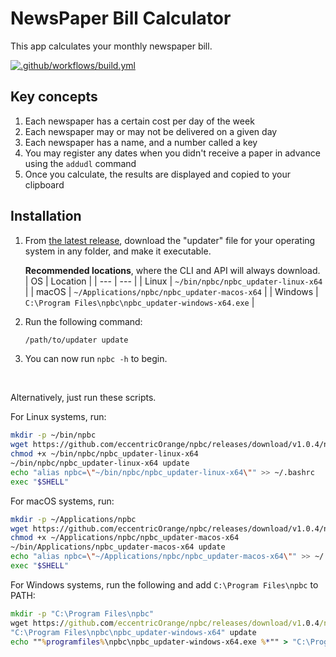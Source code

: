 # NewsPaper Bill Calculator

This app calculates your monthly newspaper bill.

[![.github/workflows/build.yml](https://github.com/eccentricOrange/npbc/actions/workflows/build.yml/badge.svg)](https://github.com/eccentricOrange/npbc/actions/workflows/build.yml)

## Key concepts
1. Each newspaper has a certain cost per day of the week
2. Each newspaper may or may not be delivered on a given day
3. Each newspaper has a name, and a number called a key
4. You may register any dates when you didn't receive a paper in advance using the `addudl` command
5. Once you calculate, the results are displayed and copied to your clipboard

## Installation
1. From [the latest release](https://github.com/eccentricOrange/npbc/releases/latest), download the "updater" file for your operating system in any folder, and make it executable.

    **Recommended locations**, where the CLI and API will always download.
    | OS | Location |
    | --- | --- |
    | Linux | `~/bin/npbc/npbc_updater-linux-x64` |
    | macOS | `~/Applications/npbc/npbc_updater-macos-x64` |
    | Windows | `C:\Program Files\npbc\npbc_updater-windows-x64.exe` |

2. Run the following command:

    ```sh
    /path/to/updater update
    ```

3. You can now run `npbc -h` to begin.

&nbsp;

Alternatively, just run these scripts.

For Linux systems, run:
```bash
mkdir -p ~/bin/npbc
wget https://github.com/eccentricOrange/npbc/releases/download/v1.0.4/npbc_updater-linux-x64 -O ~/bin/npbc/npbc_updater-linux-x64
chmod +x ~/bin/npbc/npbc_updater-linux-x64
~/bin/npbc/npbc_updater-linux-x64 update
echo "alias npbc=\"~/bin/npbc/npbc_updater-linux-x64\"" >> ~/.bashrc
exec "$SHELL"
```

For macOS systems, run:
```bash
mkdir -p ~/Applications/npbc
wget https://github.com/eccentricOrange/npbc/releases/download/v1.0.4/npbc_updater-macos-x64 -O ~/Applications/npbc/npbc_updater-macos-x64
chmod +x ~/Applications/npbc/npbc_updater-macos-x64
~/bin/Applications/npbc_updater-macos-x64 update
echo "alias npbc=\"~/Applications/npbc/npbc_updater-macos-x64\"" >> ~/.bashrc
exec "$SHELL"
```

For Windows systems, run the following and add `C:\Program Files\npbc` to PATH:
```bat
mkdir -p "C:\Program Files\npbc"
wget https://github.com/eccentricOrange/npbc/releases/download/v1.0.4/npbc_updater-windows-x64 -O "C:\Program Files\npbc\npbc_updater-windows-x64"
"C:\Program Files\npbc\npbc_updater-windows-x64" update
echo ""%programfiles%\npbc\npbc_updater-windows-x64.exe %*"" > "C:\Program Files\npbc\npbc.bat"
```
